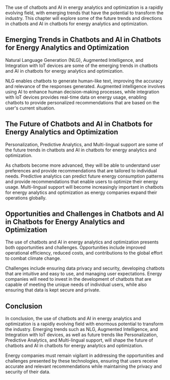 
The use of chatbots and AI in energy analytics and optimization is a rapidly evolving field, with emerging trends that have the potential to transform the industry. This chapter will explore some of the future trends and directions in chatbots and AI in chatbots for energy analytics and optimization.

Emerging Trends in Chatbots and AI in Chatbots for Energy Analytics and Optimization
------------------------------------------------------------------------------------

Natural Language Generation (NLG), Augmented Intelligence, and Integration with IoT devices are some of the emerging trends in chatbots and AI in chatbots for energy analytics and optimization.

NLG enables chatbots to generate human-like text, improving the accuracy and relevance of the responses generated. Augmented intelligence involves using AI to enhance human decision-making processes, while integration with IoT devices provides real-time data on energy usage, enabling chatbots to provide personalized recommendations that are based on the user's current situation.

The Future of Chatbots and AI in Chatbots for Energy Analytics and Optimization
-------------------------------------------------------------------------------

Personalization, Predictive Analytics, and Multi-lingual support are some of the future trends in chatbots and AI in chatbots for energy analytics and optimization.

As chatbots become more advanced, they will be able to understand user preferences and provide recommendations that are tailored to individual needs. Predictive analytics can predict future energy consumption patterns and provide recommendations that enable users to optimize their energy usage. Multi-lingual support will become increasingly important in chatbots for energy analytics and optimization as energy companies expand their operations globally.

Opportunities and Challenges in Chatbots and AI in Chatbots for Energy Analytics and Optimization
-------------------------------------------------------------------------------------------------

The use of chatbots and AI in energy analytics and optimization presents both opportunities and challenges. Opportunities include improved operational efficiency, reduced costs, and contributions to the global effort to combat climate change.

Challenges include ensuring data privacy and security, developing chatbots that are intuitive and easy to use, and managing user expectations. Energy companies will need to invest in the development of chatbots that are capable of meeting the unique needs of individual users, while also ensuring that data is kept secure and private.

Conclusion
----------

In conclusion, the use of chatbots and AI in energy analytics and optimization is a rapidly evolving field with enormous potential to transform the industry. Emerging trends such as NLG, Augmented Intelligence, and Integration with IoT devices, as well as future trends like Personalization, Predictive Analytics, and Multi-lingual support, will shape the future of chatbots and AI in chatbots for energy analytics and optimization.

Energy companies must remain vigilant in addressing the opportunities and challenges presented by these technologies, ensuring that users receive accurate and relevant recommendations while maintaining the privacy and security of their data.
